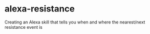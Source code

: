 # alexa-resistance
Creating an Alexa skill that tells you when and where the nearest/next resistance event is
